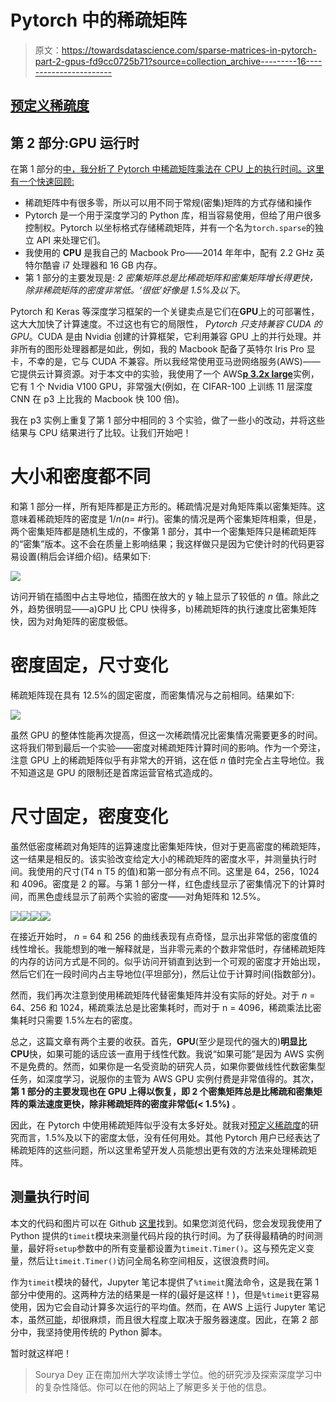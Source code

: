 # Pytorch 中的稀疏矩阵

> 原文：<https://towardsdatascience.com/sparse-matrices-in-pytorch-part-2-gpus-fd9cc0725b71?source=collection_archive---------16----------------------->

## [预定义稀疏度](https://towardsdatascience.com/tagged/predefined-sparsity)

## 第 2 部分:GPU 运行时

在第 1 部分的[中，我分析了 Pytorch 中稀疏矩阵乘法在 CPU 上的执行时间。这里有一个快速回顾:](/sparse-matrices-in-pytorch-be8ecaccae6)

*   稀疏矩阵中有很多零，所以可以用不同于常规(密集)矩阵的方式存储和操作
*   Pytorch 是一个用于深度学习的 Python 库，相当容易使用，但给了用户很多控制权。Pytorch 以坐标格式存储稀疏矩阵，并有一个名为`torch.sparse`的独立 API 来处理它们。
*   我使用的 **CPU** 是我自己的 Macbook Pro——2014 年年中，配有 2.2 GHz 英特尔酷睿 i7 处理器和 16 GB 内存。
*   第 1 部分的主要发现是: *2 密集矩阵总是比稀疏矩阵和密集矩阵增长得更快，除非稀疏矩阵的密度非常低。‘很低’好像是 1.5%及以下*。

Pytorch 和 Keras 等深度学习框架的一个关键卖点是它们在**GPU**上的可部署性，这大大加快了计算速度。不过这也有它的局限性， *Pytorch 只支持兼容 CUDA 的 GPU*。CUDA 是由 Nvidia 创建的计算框架，它利用兼容 GPU 上的并行处理。并非所有的图形处理器都是如此，例如，我的 Macbook 配备了英特尔 Iris Pro 显卡，不幸的是，它与 CUDA 不兼容。所以我经常使用亚马逊网络服务(AWS)——它提供云计算资源。对于本文中的实验，我使用了一个 AWS[**p 3.2x large**](https://aws.amazon.com/ec2/instance-types/p3/)实例，它有 1 个 Nvidia V100 GPU，非常强大(例如，在 CIFAR-100 上训练 11 层深度 CNN 在 p3 上比我的 Macbook 快 100 倍)。

我在 p3 实例上重复了第 1 部分中相同的 3 个实验，做了一些小的改动，并将这些结果与 CPU 结果进行了比较。让我们开始吧！

# 大小和密度都不同

和第 1 部分一样，所有矩阵都是正方形的。稀疏情况是对角矩阵乘以密集矩阵。这意味着稀疏矩阵的密度是 1/*n*(*n*= #行)。密集的情况是两个密集矩阵相乘，但是，两个密集矩阵都是随机生成的，不像第 1 部分，其中一个密集矩阵只是稀疏矩阵的“密集”版本。这不会在质量上影响结果；我这样做只是因为它使计时的代码更容易设置(稍后会详细介绍)。结果如下:

![](img/c263f434d83952ba406258a29156cb9a.png)

访问开销在插图中占主导地位，插图在放大的 y 轴上显示了较低的 *n* 值。除此之外，趋势很明显——a)GPU 比 CPU 快得多，b)稀疏矩阵的执行速度比密集矩阵快，因为对角矩阵的密度极低。

# 密度固定，尺寸变化

稀疏矩阵现在具有 12.5%的固定密度，而密集情况与之前相同。结果如下:

![](img/f01857f493013268fa222894369f86d6.png)

虽然 GPU 的整体性能再次提高，但这一次稀疏情况比密集情况需要更多的时间。这将我们带到最后一个实验——密度对稀疏矩阵计算时间的影响。作为一个旁注，注意 GPU 上的稀疏矩阵似乎有非常大的开销，这在低 *n* 值时完全占主导地位。我不知道这是 GPU 的限制还是首席运营官格式造成的。

# 尺寸固定，密度变化

虽然低密度稀疏对角矩阵的运算速度比密集矩阵快，但对于更高密度的稀疏矩阵，这一结果是相反的。该实验改变给定大小的稀疏矩阵的密度水平，并测量执行时间。我使用的尺寸(T4 n T5 的值)和第一部分有点不同。这里是 64，256，1024 和 4096。密度是 2 的幂。与第 1 部分一样，红色虚线显示了密集情况下的计算时间，而黑色虚线显示了前两个实验的密度——对角矩阵和 12.5%。

![](img/7a1841e6248076fe570a6814abd6ce5c.png)![](img/159745d1ee79b407c36a336f822eef8e.png)![](img/a0c0fb3a22e1e593a2955a9ce823d8da.png)![](img/809164c29dfd704824a53aaff50fda76.png)

在接近开始时， *n* = 64 和 256 的曲线表现有点奇怪，显示出非常低的密度值的线性增长。我能想到的唯一解释就是，当非零元素的个数非常低时，存储稀疏矩阵的内存的访问方式是不同的。似乎访问开销直到达到一个可观的密度才开始出现，然后它们在一段时间内占主导地位(平坦部分)，然后让位于计算时间(指数部分)。

然而，我们再次注意到使用稀疏矩阵代替密集矩阵并没有实际的好处。对于 *n* = 64、256 和 1024，稀疏乘法总是比密集耗时，而对于 n = 4096，稀疏乘法比密集耗时只需要 1.5%左右的密度。

总之，这篇文章有两个主要的收获。首先，**GPU**(至少是现代的强大的)**明显比 CPU**快，如果可能的话应该一直用于线性代数。我说“如果可能”是因为 AWS 实例不是免费的。然而，如果你是一名受资助的研究人员，如果你要做线性代数密集型任务，如深度学习，说服你的主管为 AWS GPU 实例付费是非常值得的。其次，**第 1 部分的主要发现也在 GPU 上得以恢复，即 2 个密集矩阵总是比稀疏和密集矩阵的乘法速度更快，除非稀疏矩阵的密度非常低(< 1.5%)** 。

因此，在 Pytorch 中使用稀疏矩阵似乎没有太多好处。就我对[预定义稀疏度](https://ieeexplore.ieee.org/document/8689061)的研究而言，1.5%及以下的密度太低，没有任何用处。其他 Pytorch 用户已经表达了稀疏矩阵的这些问题，所以这里希望开发人员能想出更有效的方法来处理稀疏矩阵。

## 测量执行时间

本文的代码和图片可以在 Github [这里](https://github.com/souryadey/speed-tests/tree/master/pytorch_sparse/part2_gpu_awsp3_2xlarge)找到。如果您浏览代码，您会发现我使用了 Python 提供的`timeit`模块来测量代码片段的执行时间。为了获得最精确的时间测量，最好将`setup`参数中的所有变量都设置为`timeit.Timer()`。这与预先定义变量，然后让`timeit.Timer()`访问全局名称空间相反，这很浪费时间。

作为`timeit`模块的替代，Jupyter 笔记本提供了`%timeit`魔法命令，这是我在第 1 部分中使用的。这两种方法的结果是一样的(最好是这样！)，但是`%timeit`更容易使用，因为它会自动计算多次运行的平均值。然而，在 AWS 上运行 Jupyter 笔记本，虽然[可能](https://docs.aws.amazon.com/dlami/latest/devguide/setup-jupyter.html)，却很麻烦，而且很大程度上取决于服务器速度。因此，在第 2 部分中，我坚持使用传统的 Python 脚本。

暂时就这样吧！

> Sourya Dey 正在南加州大学攻读博士学位。他的研究涉及探索深度学习中的复杂性降低。你可以在他的网站上了解更多关于他的信息。